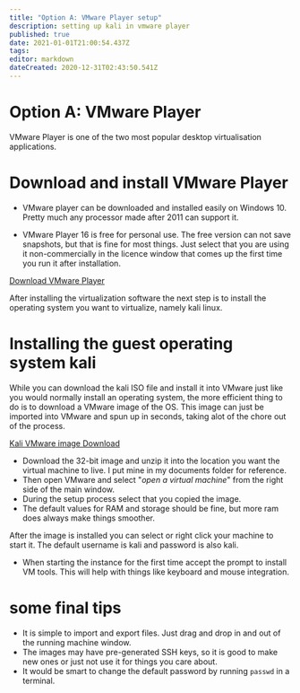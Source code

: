 ```yaml
---
title: "Option A: VMware Player setup"
description: setting up kali in vmware player
published: true
date: 2021-01-01T21:00:54.437Z
tags: 
editor: markdown
dateCreated: 2020-12-31T02:43:50.541Z
---
```


# Option A: VMware Player
VMware Player is one of the two most popular desktop virtualisation applications.  

# Download and install VMware Player
- VMware player can be downloaded and installed easily on Windows 10.  Pretty much any processor made after 2011 can support it.

- VMware Player 16 is free for personal use. The free version can not save snapshots, but that is fine for most things. Just select that you are using it non-commercially in the licence window that comes up the first time you run it after installation.



[Download VMware Player](https://www.vmware.com/products/workstation-player/workstation-player-evaluation.html)
	
After installing the virtualization software the next step is to install the operating system you want to virtualize, namely kali linux.

# Installing the guest operating system kali
While you can download the kali ISO file and install it into VMware just like you would normally install an operating system, the more efficient thing to do is to download a VMware image of the OS.  This image can just be imported into VMware and spun up in seconds, taking alot of the chore out of the process.  

[Kali VMware image Download](https://www.offensive-security.com/kali-linux-vm-vmware-virtualbox-image-download/)

- Download the 32-bit image and unzip it into the location you want the virtual machine to live.  I put mine in my documents folder for reference. 
- Then open VMware and select "*open a virtual machine*" from the right side of the main window. 
- During the setup process select that you copied the image. 
- The default values for RAM and storage should be fine, but more ram does always make things smoother.  

After the image is installed you can select or right click your machine to start it.  The default username is kali and password is also kali.

- When starting the instance for the first time accept the prompt to install VM tools.  This will help with things like keyboard and mouse integration. 

# some final tips

- It is simple to import and export files. Just drag and drop in and out of the running machine window.
- The images may have pre-generated SSH keys, so it is good to make new ones or just not use it for things you care about.
- It would be smart to change the default password by running `passwd` in a terminal. 
